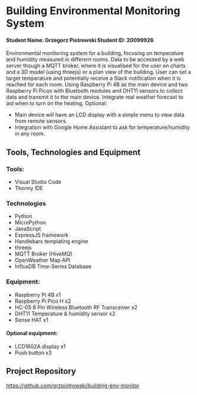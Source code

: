 # Building Environmental Monitoring System
#### Student Name: Grzegorz Piotrowski   Student ID: 20099926

Environmental monitoring system for a building, focusing on temperature and humidity measured in different rooms.
Data to be accessed by a web server though a MQTT broker, where it is visualised for the user on charts and a 3D model (using threejs) or a plan view of the building.
User can set a target temperature and potentially receive a Slack notification when it is reached for each room.
Using Raspberry Pi 4B as the main device and two Raspberry Pi Picos with Bluetooth modules and DHT11 sensors to collect data
and transmit it to the main device.
Integrate real weather forecast to aid when to turn on the heating.
Optional:
 - Main device will have an LCD display with a simple menu to view data from remote sensors.
 - Integration with Google Home Assistant to ask for temperature/humidity in any room.

## Tools, Technologies and Equipment

### Tools:
- Visual Studio Code
- Thonny IDE

### Technologies
- Python
- MicroPython
- JavaScript
- ExpressJS framework
- Handlebars templating engine
- threejs
- MQTT Broker (HiveMQ)
- OpenWeather Map API
- InfluxDB Time-Series Database

### Equipment:
- Raspberry Pi 4B x1
- Raspberry Pi Pico H x2
- HC-05 6 Pin Wireless Bluetooth RF Transceiver x2
- DHT11 Temperature & humidity sensor x2
- Sense HAT x1

#### Optional equipment:
- LCD1602A display x1
- Push button x3

## Project Repository
https://github.com/grzpiotrowski/building-env-monitor



